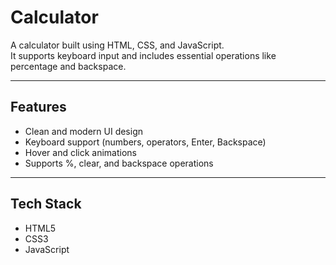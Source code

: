 # Calculator

A calculator built using HTML, CSS, and JavaScript.  
It supports keyboard input and includes essential operations like percentage and backspace.

---

## Features

- Clean and modern UI design
- Keyboard support (numbers, operators, Enter, Backspace)
- Hover and click animations
- Supports %, clear, and backspace operations

---

## Tech Stack

- HTML5
- CSS3
- JavaScript
